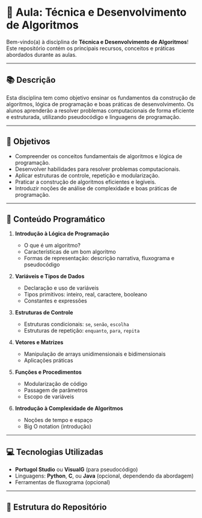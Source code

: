 # 📘 Aula: Técnica e Desenvolvimento de Algoritmos

Bem-vindo(a) à disciplina de **Técnica e Desenvolvimento de Algoritmos**! Este repositório contém os principais recursos, conceitos e práticas abordados durante as aulas.

---

## 📚 Descrição

Esta disciplina tem como objetivo ensinar os fundamentos da construção de algoritmos, lógica de programação e boas práticas de desenvolvimento. Os alunos aprenderão a resolver problemas computacionais de forma eficiente e estruturada, utilizando pseudocódigo e linguagens de programação.

---

## 🎯 Objetivos

- Compreender os conceitos fundamentais de algoritmos e lógica de programação.
- Desenvolver habilidades para resolver problemas computacionais.
- Aplicar estruturas de controle, repetição e modularização.
- Praticar a construção de algoritmos eficientes e legíveis.
- Introduzir noções de análise de complexidade e boas práticas de programação.

---

## 🧠 Conteúdo Programático

1. **Introdução à Lógica de Programação**
   - O que é um algoritmo?
   - Características de um bom algoritmo
   - Formas de representação: descrição narrativa, fluxograma e pseudocódigo

2. **Variáveis e Tipos de Dados**
   - Declaração e uso de variáveis
   - Tipos primitivos: inteiro, real, caractere, booleano
   - Constantes e expressões

3. **Estruturas de Controle**
   - Estruturas condicionais: `se`, `senão`, `escolha`
   - Estruturas de repetição: `enquanto`, `para`, `repita`

4. **Vetores e Matrizes**
   - Manipulação de arrays unidimensionais e bidimensionais
   - Aplicações práticas

5. **Funções e Procedimentos**
   - Modularização de código
   - Passagem de parâmetros
   - Escopo de variáveis

6. **Introdução à Complexidade de Algoritmos**
   - Noções de tempo e espaço
   - Big O notation (introdução)

---

## 💻 Tecnologias Utilizadas

- **Portugol Studio** ou **VisualG** (para pseudocódigo)
- Linguagens: **Python**, **C**, ou **Java** (opcional, dependendo da abordagem)
- Ferramentas de fluxograma (opcional)

---

## 📁 Estrutura do Repositório
